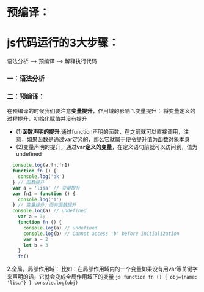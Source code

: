 # 预编译：

# js代码运行的3大步骤：
语法分析 --> 预编译 --> 解释执行代码
### 一：语法分析
### 二：预编译：
  在预编译的时候我们要注意**变量提升**，作用域的影响
  1.变量提升：
  将变量定义的过程提升，初始化赋值并没有提升
  - (1)**函数声明的提升**,通过function声明的函数，在之前就可以直接调用，注意，如果函数是通过var定义的，那么它就属于便令提升值为函数对象本身
  - (2)变量声明的提升，通过**var定义的变量**，在定义语句前就可以访问到，值为undefined
  ```js
    console.log(a,fn,fn1)
    function fn () {
      console.log('ok')
    } // 函数提升
    var a = 'lisa' // 变量提升
    var fn1 = function () {
      console.log('1')
    } // 变量提升，而非函数提升
    console.log(a) // undefined
      var a = 3;
      function fn () {
        console.log(a) // undefined
        console.log(b) // Cannot access 'b' before initialization
        var a = 2
        let b = 3
      }
      fn()
  ```
  2.全局，局部作用域：
    比如：在局部作用域内的一个变量如果没有用var等关键字来声明的话，它就会变成全局作用域下的变量
    ```js
      function fn () {
        obj={name: 'lisa'}
      }
      console.log(obj)
    ```